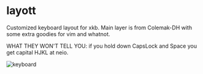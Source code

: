 # layott
Customized keyboard layout for xkb. Main layer is from Colemak-DH with some extra goodies for vim and whatnot.

WHAT THEY WON'T TELL YOU: if you hold down CapsLock and Space you get capital HJKL at neio.

![keyboard](https://cloud.joshott.net/apps/files_sharing/publicpreview/ysJGw25Da2jj4Jt?file=/&fileId=84588&x=1920&y=1200&a=true)
